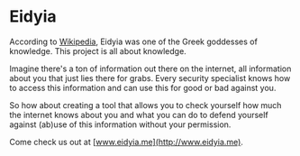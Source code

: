 # Eidyia

According to [Wikipedia](), Eidyia was one of the Greek goddesses of knowledge. This project is all about knowledge.

Imagine there's a ton of information out there on the internet, all information about you that just lies there for grabs. Every security specialist knows how to access this information and can use this for good or bad against you.

So how about creating a tool that allows you to check yourself how much the internet knows about you and what you can do to defend yourself against (ab)use of this information without your permission.

Come check us out at [www.eidyia.me](http://www.eidyia.me).
